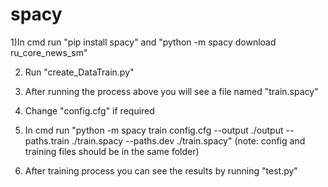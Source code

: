 # spacy

1)In cmd run "pip install spacy" and "python -m spacy download ru_core_news_sm"

2) Run "create_DataTrain.py"
   
3) After running the process above you will see a file named "train.spacy"
   
4) Change "config.cfg" if required
   
5) In cmd run "python -m spacy train config.cfg --output ./output --paths.train ./train.spacy --paths.dev ./train.spacy" (note: config and training files should be in the same folder)
   
6) After training process you can see the results by running "test.py"
